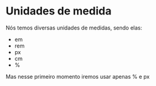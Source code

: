 # Unidades de medida

Nós temos diversas unidades de medidas, sendo elas:

- em
- rem
- px
- cm
- %

Mas nesse primeiro momento iremos usar apenas % e px